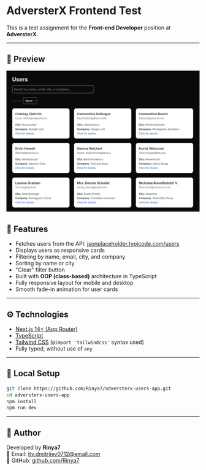 # AdversterX Frontend Test

This is a test assignment for the **Front-end Developer** position at **AdversterX**.

---

## 📸 Preview

<img src="public/Screenshot.jpg" alt="App Screenshot" width="800"/>

## 🧩 Features

- Fetches users from the API: [jsonplaceholder.typicode.com/users](https://jsonplaceholder.typicode.com/users)
- Displays users as responsive cards
- Filtering by name, email, city, and company
- Sorting by name or city
- "Clear" filter button
- Built with **OOP (class-based)** architecture in TypeScript
- Fully responsive layout for mobile and desktop
- Smooth fade-in animation for user cards

---

## ⚙️ Technologies

- [Next.js 14+ (App Router)](https://nextjs.org/)
- [TypeScript](https://www.typescriptlang.org/)
- [Tailwind CSS](https://tailwindcss.com/) (`@import 'tailwindcss'` syntax used)
- Fully typed, without use of `any`

---

## 🚀 Local Setup

```bash
git clone https://github.com/Rinya7/adversterx-users-app.git
cd adversterx-users-app
npm install
npm run dev
```

---

## 👤 Author

Developed by **Rinya7**  
📧 Email: [itv.dmitriiev0712@email.com](mailto:itv.dmitriiev0712@email.com)  
🔗 GitHub: [github.com/Rinya7](https://github.com/Rinya7)
